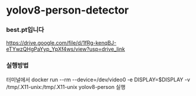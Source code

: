 # yolov8-person-detector

### best.pt입니다
https://drive.google.com/file/d/1fRg-kenqBJ-eTYwzQHgPaYyp_YpXf4ws/view?usp=drive_link

### 실행방법
터미널에서 docker run --rm   --device=/dev/video0   -e DISPLAY=$DISPLAY   -v /tmp/.X11-unix:/tmp/.X11-unix   yolov8-person 실행




